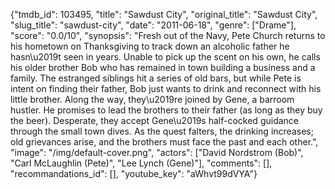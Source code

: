 {"tmdb_id": 103495, "title": "Sawdust City", "original_title": "Sawdust City", "slug_title": "sawdust-city", "date": "2011-06-18", "genre": ["Drame"], "score": "0.0/10", "synopsis": "Fresh out of the Navy, Pete Church returns to his hometown on Thanksgiving to track down an alcoholic father he hasn\u2019t seen in years. Unable to pick up the scent on his own, he calls his older brother Bob who has remained in town building a business and a family.  The estranged siblings hit a series of old bars, but while Pete is intent on finding their father, Bob just wants to drink and reconnect with his little brother.  Along the way, they\u2019re joined by Gene, a barroom hustler. He promises to lead the brothers to their father (as long as they buy the beer). Desperate, they accept Gene\u2019s half-cocked guidance through the small town dives. As the quest falters, the drinking increases; old grievances arise, and the brothers must face the past and each other.", "image": "/img/default-cover.png", "actors": ["David Nordstrom (Bob)", "Carl McLaughlin (Pete)", "Lee Lynch (Gene)"], "comments": [], "recommandations_id": [], "youtube_key": "aWhvt99dVYA"}